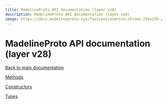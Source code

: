 ```yaml
---
title: MadelineProto API documentation (layer v28)
description: MadelineProto API documentation (layer v28)
image: https://docs.madelineproto.xyz/favicons/android-chrome-256x256.png
---
```

# MadelineProto API documentation (layer v28)

[Back to main documentation](..)  


[Methods](methods/)

[Constructors](constructors/)

[Types](types/)
